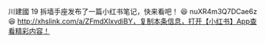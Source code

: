 川建國
19 拆墙手座发布了一篇小红书笔记，快来看吧！ 😆 nuXR4m3Q7DCae6z 😆 http://xhslink.com/a/ZFmdXlxvdiBY，复制本条信息，打开【小红书】App查看精彩内容！